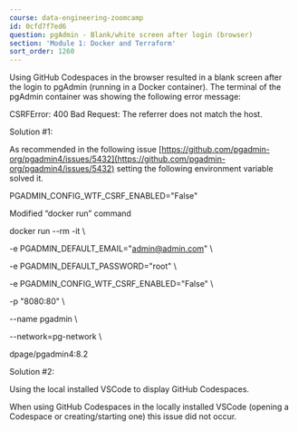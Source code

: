 ```yaml
---
course: data-engineering-zoomcamp
id: 0cfd7f7ed6
question: pgAdmin - Blank/white screen after login (browser)
section: 'Module 1: Docker and Terraform'
sort_order: 1260
---
```


Using GitHub Codespaces in the browser resulted in a blank screen after the login to pgAdmin (running in a Docker container). The terminal of the pgAdmin container was showing the following error message:

CSRFError: 400 Bad Request: The referrer does not match the host.

Solution #1:

As recommended in the following issue  [https://github.com/pgadmin-org/pgadmin4/issues/5432](https://github.com/pgadmin-org/pgadmin4/issues/5432) setting the following environment variable solved it.

PGADMIN_CONFIG_WTF_CSRF_ENABLED="False"

Modified “docker run” command

docker run --rm -it \

-e PGADMIN_DEFAULT_EMAIL="admin@admin.com" \

-e PGADMIN_DEFAULT_PASSWORD="root" \

-e PGADMIN_CONFIG_WTF_CSRF_ENABLED="False" \

-p "8080:80" \

--name pgadmin \

--network=pg-network \

dpage/pgadmin4:8.2

Solution #2:

Using the local installed VSCode to display GitHub Codespaces.

When using GitHub Codespaces in the locally installed VSCode (opening a Codespace or creating/starting one) this issue did not occur.

